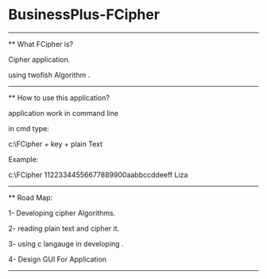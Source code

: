 # BusinessPlus-FCipher
_________________________
** What FCipher is? 

Cipher application.

using twofish Algorithm .
_____________________________________
** How to use this application?

application work in command line 

in cmd type:

c:\FCipher + key + plain Text

Example:

c:\FCipher 11223344556677889900aabbccddeeff Liza

________________________________________
** Road Map:

1- Developing cipher Algorithms.

2- reading plain text and cipher it.

3- using c langauge in developing .

4- Design GUI For Application
_________________________________________
